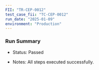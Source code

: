 ```yaml
---
FII: "TR-CEP-0012"
test_case_fii: "TC-CEP-0012"
run_date: "2025-01-09"
environment: "Production"
---
```

### Run Summary
-  Status: Passed

-  Notes: All steps executed successfully.